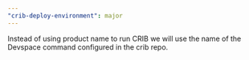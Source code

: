```yaml
---
"crib-deploy-environment": major
---
```


Instead of using product name to run CRIB we will use the name of the Devspace
command configured in the crib repo.
